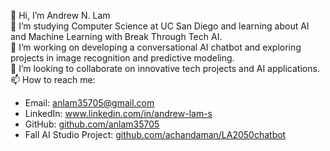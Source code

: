 👋 Hi, I’m Andrew N. Lam  
🌱 I’m studying Computer Science at UC San Diego and learning about AI and Machine Learning with Break Through Tech AI.  
💼 I’m working on developing a conversational AI chatbot and exploring projects in image recognition and predictive modeling.  
💞️ I’m looking to collaborate on innovative tech projects and AI applications.  
📫 How to reach me:  
- Email: [anlam35705@gmail.com](mailto:anlam35705@gmail.com)  
- LinkedIn: www.linkedin.com/in/andrew-lam-s 
- GitHub: [github.com/anlam35705](https://github.com/anlam35705)
- Fall AI Studio Project: [github.com/achandaman/LA2050chatbot](https://github.com/achandaman/LA2050chatbot)
